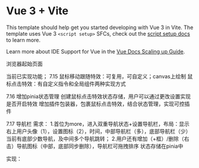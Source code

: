 # Vue 3 + Vite

This template should help get you started developing with Vue 3 in Vite. The template uses Vue 3 `<script setup>` SFCs, check out the [script setup docs](https://v3.vuejs.org/api/sfc-script-setup.html#sfc-script-setup) to learn more.

Learn more about IDE Support for Vue in the [Vue Docs Scaling up Guide](https://vuejs.org/guide/scaling-up/tooling.html#ide-support).


浏览器起始页面


当前已实现功能；
7.15
鼠标移动跟随特效：可复用，可自定义；canvas上绘制
鼠标点击特效：有自定义指令和全局组件两种实现方式

7.16
增加pinia状态管理
创建鼠标点击特效状态存储，用户可以通过更改设置实现是否开启特效
    增加插件包装器，包裹鼠标点击特效，结合状态管理，实现可控插件

7.17
导航栏
需求：
1.首位为more，进入双重导航状态+设置导航栏，布局：显示右上用户头像（1），设置图标（2），时间，中部导航栏（多），底部导航栏（少）当前有底部少数导航，及中间多个导航跳转；
2.用户还有增加（+框）/删除（右击）导航图标（中部，底部同步删除），导航栏可拖拽排序
状态存储在pinia中

实现：


